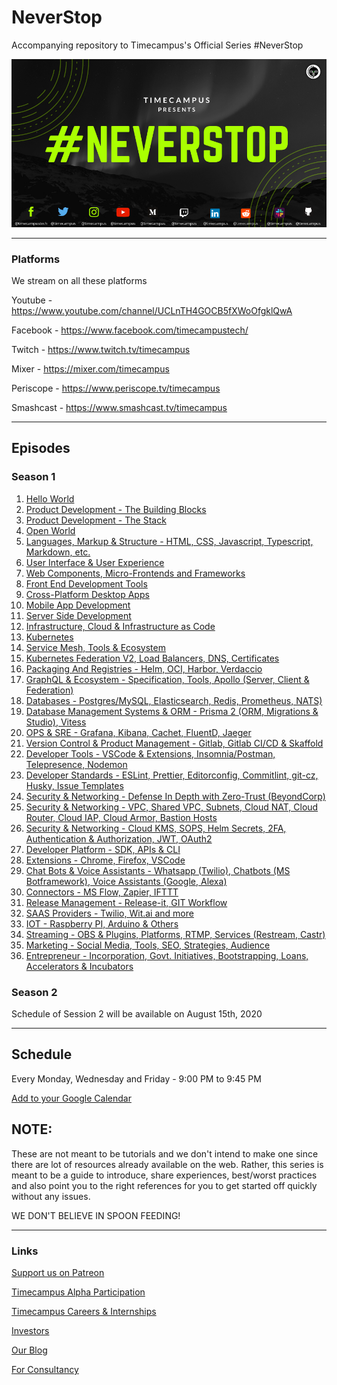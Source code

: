 # NeverStop

Accompanying repository to Timecampus's Official Series #NeverStop

![](assets/neverstop-1.png)

---

### Platforms

We stream on all these platforms

Youtube - https://www.youtube.com/channel/UCLnTH4GOCB5fXWoOfgklQwA

Facebook - https://www.facebook.com/timecampustech/

Twitch - https://www.twitch.tv/timecampus

Mixer - https://mixer.com/timecampus

Periscope - https://www.periscope.tv/timecampus

Smashcast - https://www.smashcast.tv/timecampus

---

## Episodes

### Season 1

1. [Hello World](Season-1/1-HelloWorld)
2. [Product Development - The Building Blocks](Season-1/2-ProductDevelopmentBlocks/README.md)
3. [Product Development - The Stack](Season-1/3-ProductDevelopmentStack)
4. [Open World](Season-1/4-OpenWorld)
5. [Languages, Markup & Structure - HTML, CSS, Javascript, Typescript, Markdown, etc.](Season-1/5-LanguagesMarkupStructure)
6. [User Interface & User Experience](Season-1/6-UIUX)
7. [Web Components, Micro-Frontends and Frameworks](Season-1/7-Webcomponents)
8. [Front End Development Tools](Season-1/8-FrontEndTools)
9. [Cross-Platform Desktop Apps](Season-1/9-DesktopApps)
10. [Mobile App Development](Season-1/10-MobileApps)
11. [Server Side Development](Season-1/11-Server)
12. [Infrastructure, Cloud & Infrastructure as Code](Season-1/12-InfrastructureAndCloud)
13. [Kubernetes](Season-1/13-Kubernetes)
14. [Service Mesh, Tools & Ecosystem](Season-1/14-ServiceMesh)
15. [Kubernetes Federation V2, Load Balancers, DNS, Certificates](Season-1/15-Federation)
16. [Packaging And Registries - Helm, OCI, Harbor, Verdaccio](Season-1/16-PackagingAndRegistries)
17. [GraphQL & Ecosystem - Specification, Tools, Apollo (Server, Client & Federation)](Season-1/17-GraphQL)
18. [Databases - Postgres/MySQL, Elasticsearch, Redis, Prometheus, NATS)](Season-1/18-Databases)
19. [Database Management Systems & ORM - Prisma 2 (ORM, Migrations & Studio), Vitess](Season-1/19-DBMS)
20. [OPS & SRE - Grafana, Kibana, Cachet, FluentD, Jaeger](Season-1/20-OPSSRE)
21. [Version Control & Product Management - Gitlab, Gitlab CI/CD & Skaffold](Season-1/21-VersionControl)
22. [Developer Tools - VSCode & Extensions, Insomnia/Postman, Telepresence, Nodemon](Season-1/22-DevTools)
23. [Developer Standards - ESLint, Prettier, Editorconfig, Commitlint, git-cz, Husky, Issue Templates](Season-1/23-DevStandards)
24. [Security & Networking - Defense In Depth with Zero-Trust (BeyondCorp)](Season-1/24-SecurityDefenseInDepth)
25. [Security & Networking - VPC, Shared VPC, Subnets, Cloud NAT, Cloud Router, Cloud IAP, Cloud Armor, Bastion Hosts](Season-1/25-Networking)
26. [Security & Networking - Cloud KMS, SOPS, Helm Secrets, 2FA, Authentication & Authorization, JWT, OAuth2](Season-1/26-AuthKey)
27. [Developer Platform - SDK, APIs & CLI](Season-1/27-DevPlatformCLI)
28. [Extensions - Chrome, Firefox, VSCode](Season-1/28-Extensions)
29. [Chat Bots & Voice Assistants - Whatsapp (Twilio), Chatbots (MS Botframework), Voice Assistants (Google, Alexa)](Season-1/29-BotsVoice)
30. [Connectors - MS Flow, Zapier, IFTTT](Season-1/30-Connectors)
31. [Release Management - Release-it, GIT Workflow](Season-1/31-ReleaseManagement)
32. [SAAS Providers - Twilio, Wit.ai and more](Season-1/32-SAASProviders)
33. [IOT - Raspberry PI, Arduino & Others](Season-1/33-IOT)
34. [Streaming - OBS & Plugins, Platforms, RTMP, Services (Restream, Castr)](Season-1/34-Streaming)
35. [Marketing - Social Media, Tools, SEO, Strategies, Audience](Season-1/35-Marketing)
36. [Entrepreneur - Incorporation, Govt. Initiatives, Bootstrapping, Loans, Accelerators & Incubators](Season-1/36-Entrepreneur)

### Season 2

Schedule of Session 2 will be available on August 15th, 2020

---

## Schedule

Every Monday, Wednesday and Friday - 9:00 PM to 9:45 PM

[Add to your Google Calendar](https://calendar.google.com/calendar?cid=dGltZWNhbXB1cy5jb21fM2hxNHB0a3MwbGUycm5kMGowMW82MDE0YWdAZ3JvdXAuY2FsZW5kYXIuZ29vZ2xlLmNvbQ)

## NOTE:

These are not meant to be tutorials and we don't intend to make one since there are lot of resources already available on the web. Rather, this series is meant to be a guide to introduce, share experiences, best/worst practices and also point you to the right references for you to get started off quickly without any issues.

WE DON'T BELIEVE IN SPOON FEEDING!

---

### Links

[Support us on Patreon](https://www.patreon.com/timecampus)

[Timecampus Alpha Participation](https://docs.google.com/forms/d/1-fHizPhuXqDKqFZ2ns7Ttl00mT13DtjsRbHE5KtpxXs/viewform)

[Timecampus Careers & Internships](https://docs.google.com/forms/d/1jHW-I5yjHl49itwoyM5xxYUao0X1fbnnoxJd78fS5u8/viewform)

[Investors](https://docs.google.com/forms/d/13jkHPdvqoMDNsyzpC8-Dbv0lai8bXOvOLIovey7hfUM/viewform)

[Our Blog](https://medium.com/timecampus)

[For Consultancy](https://docs.google.com/forms/d/e/1FAIpQLSeCb-Pu7Hcnh7oRvleRka2VW8EVZ6d8cNEccV7jKVmzhE6ilg/viewform)
